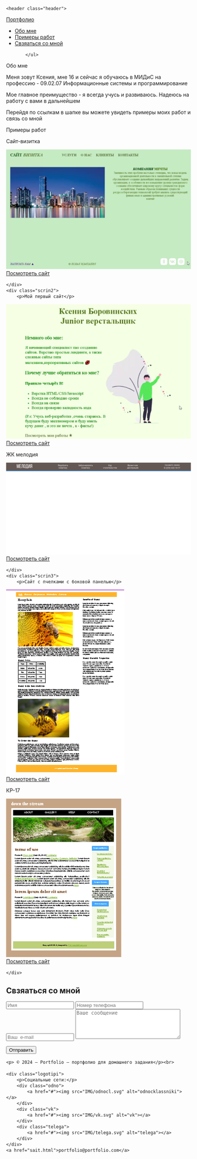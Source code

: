 <!DOCTYPE html>
<html lang="ru">
<head>
    <meta charset="UTF-8">
    <meta name="viewport" content="width=device-width, initial-scale=1.0">
    <title>Портфолио</title>
    <link rel="stylesheet" href="style/normalize.css">
    <link rel="stylesheet" href="style/style.css">
    <link rel="preconnect" href="https://fonts.googleapis.com">
<link rel="preconnect" href="https://fonts.gstatic.com" crossorigin>
<link href="https://fonts.googleapis.com/css2?family=Comfortaa:wght@300..700&display=swap" rel="stylesheet">
<link rel="preconnect" href="https://fonts.googleapis.com">
<link rel="preconnect" href="https://fonts.gstatic.com" crossorigin>
<link href="https://fonts.googleapis.com/css2?family=Comfortaa:wght@300..700&family=Spectral+SC:ital,wght@0,200;0,300;0,400;0,500;0,600;0,700;0,800;1,200;1,300;1,400;1,500;1,600;1,700;1,800&display=swap" rel="stylesheet">

</head>
<body>
    
    <header class="header">
<div class="navbar">
        <a href="./sait.html" class="logo">
            <p>Портфолио</p>
        </a>
        
<nav class="navbar-nav">
        <ul class="navbar-menu">
            <li class="navbar-item">
                <a href="#obo" class="navbar-link">Обо мне</a>
            </li>
            <li class="navbar-item">
                <a href="#primer" class="navbar-link">Примеры работ</a>
            </li>
            <li class="navbar-item">
                <a href="#svyaz" class="navbar-link">Свзяаться со мной</a>
            </li>
            
        </ul>

</nav>
</div><div class="line">
    </div>
    </header>

<main>

<div class="about">
     <div class="block"><div class="line"></div><a>Обо мне</a>
     <p>Меня зовут Ксения, мне 16 и сейчас я обучаюсь в МИДиС на профессию - 09.02.07 Информационные системы и программирование</p>
    <p>
Мое главное преимущество - я всегда учусь и развиваюсь. Надеюсь на работу с вами в дальнейшем
    </p>
    <div class="toheader"><p>
Перейдя по ссылкам в шапке вы можете увидеть примеры моих работ и связь со мной
    </p></div>
    </div>
</div>
<div class="rabota">
    <div class="block2"><div class="line2"></div>
    <a class='pricol' id="primer">Примеры работ</a>
<div class="rabotivse"> 
    <div class="scrin1">
        <p>Сайт-визитка</p>
<img src="IMG/saitvisitca.png" alt="saitvisitca"><br>
<a href="https://ratnappynap.github.io/saitvisitca/site.html">Посмотреть сайт</a>

    </div>
    <div class="scrin2">
        <p>Мой первый сайт</p>
<img src="IMG/moipervii.png" alt="pervisait"><br>
<a href="https://ratnappynap.github.io/pervisait/">Посмотреть сайт</a>
<p class="taknado">ЖК мелодия</p>
<img src="IMG/jkmelody.png" alt="melody">
<a href="https://ratnappynap.github.io/jk-melodi/">Посмотреть сайт</a>

    </div>
    <div class="scrin3">
        <p>Сайт с пчелками с боковой панелью</p>
<img src="IMG/pcholi.png" alt="pcholi"><br>
<a href="https://ratnappynap.github.io/pcholi/inde.html">Посмотреть сайт</a>
        <p>КР-17</p>
<img src="IMG/kr17.png" alt="kr17"><br>
<a href="https://ratnappynap.github.io/kr17/">Посмотреть сайт</a>

    </div>
</div> 
   </div>
</div>
   

<div id="svyaz" class="form">

<div class="littleform">
<h2 >Свзяаться со мной</h2>

<input type="text" placeholder="Имя">
<input type="tel" placeholder="Номер телефона">
<input type="email" placeholder="Ваш  e-mail">

<textarea placeholder="Ваше сообщение" name="Пишите" rows="5" cols="33"></textarea>
<button type="submit">Отправить</button>
</div>
</div>
</main>
<footer>
    
    <p> © 2024 – Portfolio – портфолио для домашнего задания</p><br>
    
    <div class="logotipi">
        <p>Социальные сети:</p>
        <div class="odno">
            <a href="#"><img src="IMG/odnocl.svg" alt="odnocklassniki"></a>
        </div>
        <div class="vk">
            <a href="#"><img src="IMG/vk.svg" alt="vk"></a>
        </div>
        <div class="telega">
            <a href="#"><img src="IMG/telega.svg" alt="telega"></a>
        </div>
    </div>
    <a href="sait.html">portfolio@portfolio.com</a>
    
   

</footer>

</body>
</html>
